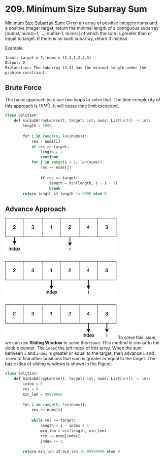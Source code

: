 # 209. Minimum Size Subarray Sum
[Minimum Size Subarray Sum](https://leetcode.com/problems/minimum-size-subarray-sum/submissions/): Given an array of positive integers nums and a positive integer target, return the minimal length of a contiguous subarray [numsl, numsl+1, ..., numsr-1, numsr] of which the sum is greater than or equal to target. If there is no such subarray, return 0 instead.

Example:
```
Input: target = 7, nums = [2,3,1,2,4,3]
Output: 2
Explanation: The subarray [4,3] has the minimal length under the problem constraint.
```

## Brute Force
The basic approach is to use two loops to solve that. The time complexity of this approach is $O(N^2)$. It will cause time limit exceeded.
```python
class Solution:
    def minSubArrayLen(self, target: int, nums: List[int]) -> int:
        length = 9999

        for i in range(0, len(nums)):
            res = nums[i]
            if res >= target:
                length = 1
                continue
            for j in range(i + 1, len(nums)):
                res += nums[j]

                if res >= target:
                    length = min(length, j - i + 1)
                    break
        return length if length != 9999 else 0
```

## Advance Approach
![](1.png)
To solve this issue, we can use **Sliding Window** to solve this issue. This method is similar to the double pointer. The `index` the left index of this array. When the sum between `i` and `index` is greater or equal to the target, then advance `i` and `index` to find other positions that sum is greater or equal to the target. The basic idea of sliding windows is shown in the Figure.
```python
class Solution:
    def minSubArrayLen(self, target: int, nums: List[int]) -> int:
        index = 0
        res = 0
        min_len = 99999999

        for i in range(0, len(nums)):
            res += nums[i]

            while res >= target:
                length = i - index + 1
                min_len = min(length, min_len)
                res -= nums[index]
                index += 1

        return min_len if min_len != 99999999 else 0
```